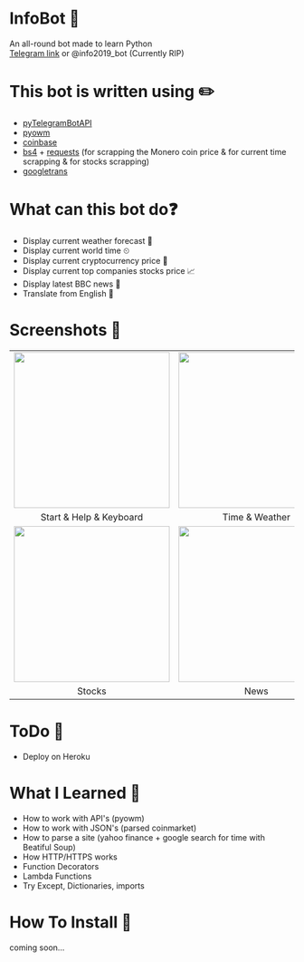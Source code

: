 # InfoBot 🤖
An all-round bot made to learn Python <br />
[Telegram link](https://t.me/info2019_bot) or @info2019_bot (Currently RIP)

# This bot is written using ✏️
* [pyTelegramBotAPI](https://github.com/eternnoir/pyTelegramBotAPI)
* [pyowm](https://github.com/csparpa/pyowm) 
* [coinbase](https://gist.github.com/chris-gong/b24130f5ea0c6c93e3c24bfb4aca27fd)
* [bs4](https://www.crummy.com/software/BeautifulSoup/bs4/doc/) + [requests](https://requests.readthedocs.io/en/master/) (for scrapping the Monero coin price & for current time scrapping & for stocks scrapping) 
* [googletrans](https://pypi.org/project/googletrans/)

# What can this bot do❓
* Display current weather forecast 🌄
* Display current world time ⏲
* Display current cryptocurrency price 💸
* Display current top companies stocks price 📈
* Display latest BBC news 📰
* Translate from English 🔀

# Screenshots 📸
|   |   |   |
|:---:|:---:|:---:|
|<img src="https://i.imgur.com/6SvV1uH.png" width="275">|<img src="https://i.imgur.com/ncleleT.png" width="275">|<img src="https://i.imgur.com/HohkaKi.png" width="275">|
|Start & Help & Keyboard|Time & Weather|Crypto|
<img src="https://i.imgur.com/yFqudtu.png" width="275">|<img src="https://i.imgur.com/sLCDNrQ.png" width="275">|<img src="https://i.imgur.com/3uLkArO.png" width="275">|
|Stocks|News|Translator

# ToDo 📃
* Deploy on Heroku

# What I Learned 🧠
* How to work with API's (pyowm)
* How to work with JSON's (parsed coinmarket)
* How to parse a site (yahoo finance + google search for time  with Beatiful Soup)
* How HTTP/HTTPS works
* Function Decorators 
* Lambda Functions
* Try Except, Dictionaries, imports

# How To Install 🔨
coming soon...